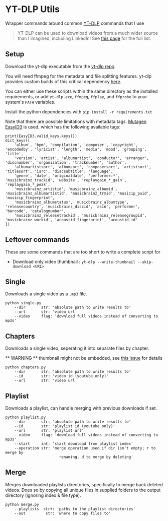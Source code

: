 # YT-DLP Utils
Wrapper commands around common [YT-DLP](https://github.com/yt-dlp/yt-dlp) commands that I use

> YT-DLP can be used to download videos from a much wider source than I imagined, including LinkedIn! See [this page](https://github.com/yt-dlp/yt-dlp/blob/master/supportedsites.md) for the full list.

## Setup
Download the yt-dlp executable from the [yt-dlp repo](https://github.com/yt-dlp/yt-dlp?tab=readme-ov-file#installation).

You will need ffmpeg for the metadata and file splitting features. yt-dlp provides custom builds of this critical dependency [here](https://github.com/yt-dlp/FFmpeg-Builds?tab=readme-ov-file).

You can either use these scripts within the same directory as the installed requirements, or add `yt-dlp.exe`, `ffmpeg`, `ffplay`, and `ffprobe` to your system's `PATH` variables.

Install the python dependencies with `pip install -r requirements.txt`

Note that there are possible limitations with metadata tags.
[Mutagen EasyID3](https://mutagen.readthedocs.io/en/latest/api/id3.html#module-mutagen.easyid3) is used, which has the following available tags:

```
print(EasyID3.valid_keys.keys())
dict_keys([
    'album', 'bpm', 'compilation', 'composer', 'copyright', 'encodedby', 'lyricist', 'length', 'media', 'mood', 'grouping', 'title',
    'version', 'artist', 'albumartist', 'conductor', 'arranger', 'discnumber', 'organization', 'tracknumber', 'author',
    'albumartistsort', 'albumsort', 'composersort', 'artistsort', 'titlesort', 'isrc', 'discsubtitle', 'language',
    'genre', 'date', 'originaldate', 'performer:*', 'musicbrainz_trackid', 'website', 'replaygain_*_gain', 'replaygain_*_peak',
    'musicbrainz_artistid', 'musicbrainz_albumid', 'musicbrainz_albumartistid', 'musicbrainz_trmid', 'musicip_puid', 'musicip_fingerprint',
    'musicbrainz_albumstatus', 'musicbrainz_albumtype', 'releasecountry', 'musicbrainz_discid', 'asin', 'performer', 'barcode', 'catalognumber',
    'musicbrainz_releasetrackid', 'musicbrainz_releasegroupid', 'musicbrainz_workid', 'acoustid_fingerprint', 'acoustid_id'
])
```

## Leftover commands
These are some commands that are too short to write a complete script for

- Download only video thumbnail : `yt-dlp --write-thumbnail --skip-download <URL>`


## Single
Downloads a single video as a `.mp3` file.

```
python single.py
    --dir       str: 'absolute path to write results to'
    --url       str: 'video url'
    --video     flag: 'download full videos instead of converting to mp3s'
```

## Chapters
Downloads a single video, seperating it into separate files by chapter.

** WARNING ** thumbnail might not be embedded, see [this issue](https://github.com/yt-dlp/yt-dlp/issues/6225) for details

```
python chapters.py
    --dir       str: 'absolute path to write results to'
    --id        str: 'video id (youtube only)'
    --url       str: 'video url'
```

## Playlist
Downloads a playlist, can handle merging with previous downloads if set.

```
python playlist.py
    --dir       str: 'absolute path to write results to'
    --id        str: 'playlist id (youtube only)'
    --url       str: 'playlist url'
    --video     flag: 'download full videos instead of converting to mp3s'
    --start     int: 'start download from playlist index'
    --operation str: 'merge operation used if dir isn't empty; r to merge by 
                        renaming, d to merge by deleting'
```

## Merge
Merges downloaded playlists directories, specifically to merge back deleted videos. Does so by copying all unique files in supplied folders to the output directory (ignoring index & file type).

```
python merge.py
    --playlists  str+: 'paths to the playlist directories'
    --out         str: 'where to copy files to'
```
